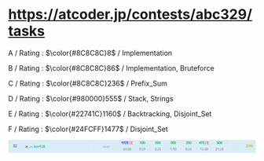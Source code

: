 # https://atcoder.jp/contests/abc329/tasks

A / Rating : $\color{#8C8C8C}8$ / Implementation

B / Rating : $\color{#8C8C8C}86$ / Implementation, Bruteforce

C / Rating : $\color{#8C8C8C}236$ / Prefix_Sum

D / Rating : $\color{#980000}555$ / Stack, Strings

E / Rating : $\color{#22741C}1160$ / Backtracking, Disjoint_Set

F / Rating : $\color{#24FCFF}1477$ / Disjoint_Set

![My Image](https://github.com/kss418/Atcoder/blob/main/ABC/Images/Standings/329.png)
